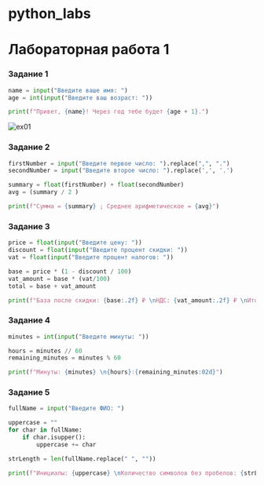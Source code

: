 # python_labs
# Лабораторная работа 1
### Задание 1
```python
name = input("Введите ваше имя: ")
age = int(input("Введите ваш возраст: "))

print(f"Привет, {name}! Через год тебе будет {age + 1}.")
```
![ex01](https://pasteboard.co/rrPW22EOE2RS.png)

### Задание 2
```python
firstNumber = input("Введите первое число: ").replace(",", ".")
secondNumber = input("Введите второе число: ").replace(',', '.')

summary = float(firstNumber) + float(secondNumber)
avg = (summary / 2 )

print(f"Сумма = {summary} ; Среднее арифметическое = {avg}")
```

### Задание 3
```python
price = float(input("Введите цену: "))
discount = float(input("Введите процент скидки: "))
vat = float(input("Введите процент налогов: "))

base = price * (1 - discount / 100)
vat_amount = base * (vat/100)
total = base + vat_amount

print(f"База после скидки: {base:.2f} ₽ \nНДС: {vat_amount:.2f} ₽ \nИтого к оплате: {total:.2f} ₽")
```

### Задание 4
```python
minutes = int(input("Введите минуты: "))

hours = minutes // 60
remaining_minutes = minutes % 60

print(f"Минуты: {minutes} \n{hours}:{remaining_minutes:02d}")
```

### Задание 5
```python
fullName = input("Введите ФИО: ")

uppercase = ""
for char in fullName:
    if char.isupper():
        uppercase += char

strLength = len(fullName.replace(" ", ""))

print(f"Инициалы: {uppercase} \nКоличество символов без пробелов: {strLength}")
```
